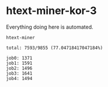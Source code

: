 # htext-miner-kor-3

Everything doing here is automated.

```
htext-miner

total: 7593/9855 (77.04718417047184%)

job0: 1371
job1: 1591
job2: 1496
job3: 1641
job4: 1494
```